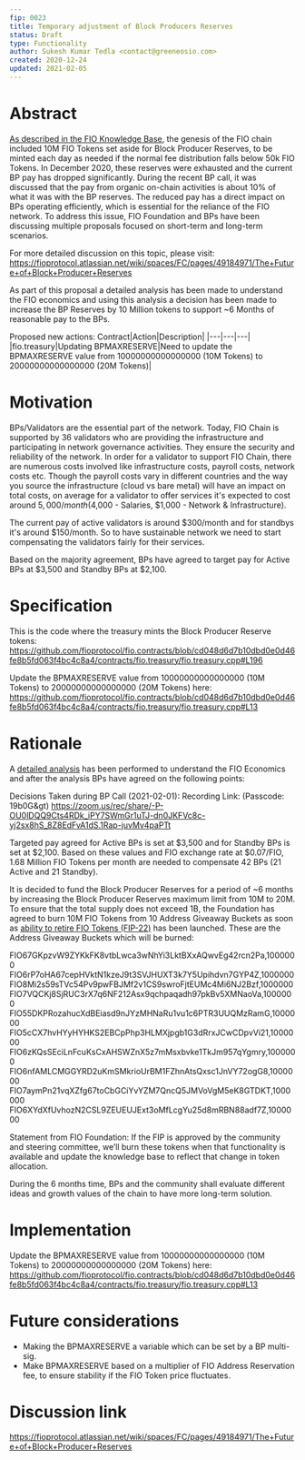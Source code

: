 ```yaml
---
fip: 0023
title: Temporary adjustment of Block Producers Reserves
status: Draft
type: Functionality
author: Sukesh Kumar Tedla <contact@greeneosio.com>
created: 2020-12-24
updated: 2021-02-05
---
```


# Abstract
[As described in the FIO Knowledge Base](https://kb.fioprotocol.io/fio-token/token-distribution#block-producer-reserves), the genesis of the FIO chain included 10M FIO Tokens set aside for Block Producer Reserves, to be minted each day as needed if the normal fee distribution falls below 50k FIO Tokens. In December 2020, these reserves were exhausted and the current BP pay has dropped significantly. During the recent BP call, it was discussed that the pay from organic on-chain activities is about 10% of what it was with the BP reserves. The reduced pay has a direct impact on BPs operating efficiently, which is essential for the reliance of the FIO network. To address this issue, FIO Foundation and BPs have been discussing multiple proposals focused on short-term and long-term scenarios.

For more detailed discussion on this topic, please visit: https://fioprotocol.atlassian.net/wiki/spaces/FC/pages/49184971/The+Future+of+Block+Producer+Reserves 

As part of this proposal a detailed analysis has been made to understand the FIO economics and using this analysis a decision has been made to increase the BP Reserves by 10 Million tokens to support ~6 Months of reasonable pay to the BPs.

Proposed new actions:
Contract|Action|Description|
|---|---|---|
|fio.treasury|Updating BPMAXRESERVE|Need to update the BPMAXRESERVE value from 10000000000000000 (10M Tokens) to 20000000000000000 (20M Tokens)|

# Motivation
BPs/Validators are the essential part of the network. Today, FIO Chain is supported by 36 validators who are providing the infrastructure and participating in network governance activities. They ensure the security and reliability of the network. In order for a validator to support FIO Chain, there are numerous costs involved like infrastructure costs, payroll costs, network costs etc. Though the payroll costs vary in different countries and the way you source the infrastructure (cloud vs bare metal) will have an impact on total costs, on average for a validator to offer services it's expected to cost around $5,000/month ($4,000 - Salaries, $1,000 - Network & Infrastructure).

The current pay of active validators is around $300/month and for standbys it's around $150/month. So to have sustainable network we need to start compensating the validators fairly for their services. 

Based on the majority agreement, BPs have agreed to target pay for Active BPs at $3,500 and Standby BPs at $2,100.

# Specification
This is the code where the treasury mints the Block Producer Reserve tokens: https://github.com/fioprotocol/fio.contracts/blob/cd048d6d7b10dbd0e0d46fe8b5fd063f4bc4c8a4/contracts/fio.treasury/fio.treasury.cpp#L196

Update the BPMAXRESERVE value from 10000000000000000 (10M Tokens) to 20000000000000000 (20M Tokens) here: https://github.com/fioprotocol/fio.contracts/blob/cd048d6d7b10dbd0e0d46fe8b5fd063f4bc4c8a4/contracts/fio.treasury/fio.treasury.cpp#L13

# Rationale
A [detailed analysis](https://fioprotocol.atlassian.net/wiki/spaces/FC/pages/71991562/FIO+Blockchain+-+Validator+Economics) has been performed to understand the FIO Economics and after the analysis BPs have agreed on the following points:

Decisions Taken during BP Call (2021-02-01): 
Recording Link: (Passcode: 19b0G&gt) 
https://zoom.us/rec/share/-P-OU0lDQQ9Cts4RDk_iPY7SWmGr1uTJ-dn0JKFVc8c-yj2sx8hS_8Z8EdFvA1dS.1Rap-juvMv4paPTt 

Targeted pay agreed for Active BPs is set at $3,500 and for Standby BPs is set at $2,100. Based on these values and FIO exchange rate at $0.07/FIO, 1.68 Million FIO Tokens per month are needed to compensate 42 BPs (21 Active and 21 Standby).

It is decided to fund the Block Producer Reserves for a period of ~6 months by increasing the Block Producer Reserves maximum limit from 10M to 20M. To ensure that the total supply does not exceed 1B, the Foundation has agreed to burn 10M FIO Tokens from 10 Address Giveaway Buckets as soon as [ability to retire FIO Tokens (FIP-22)](fip-0022.md) has been launched. These are the Address Giveaway Buckets which will be burned:

FIO67GKpzvW9ZYKkFK8vtbLwca3wNhYi3LktBXxAQwvEg42rcn2Pa,1000000
FIO6rP7oHA67cepHVktN1kzeJ9t3SVJHUXT3k7Y5Upihdvn7GYP4Z,1000000
FIO8Mi2s59sTVc54Pv9pwFBJMf2v1CS9swroFjtEUMc4Mi6NJ2Bzf,1000000
FIO7VQCKj8SjRUC3rX7q6NF212Asx9qchpaqadh97pkBv5XMNaoVa,1000000
FIO55DKPRozahucXdBEiasd9nJYzMHNaRu1vu1c6PTR3UUQMzRamG,1000000
FIO5cCX7hvHYyHYHKS2EBCpPhp3HLMXjpgb1G3dRrxJCwCDpvVi21,1000000
FIO6zKQsSEciLnFcuKsCxAHSWZnX5z7mMsxbvke1TkJm957qYgmry,1000000
FIO6nfAMLCMGGYRD2uKmSMkrioUrBM1FZhnAtsQxsc1JnVY72ogG8,1000000
FIO7aymPn21vqXZfg67toCbGCiYvYZM7QncQ5JMVoVgM5eK8GTDKT,1000000
FIO6XYdXfUvhozN2CSL9ZEUEUJExt3oMfLcgYu25d8mRBN88adf7Z,1000000

Statement from FIO Foundation: If the FIP is approved by the community and steering committee, we’ll burn these tokens when that functionality is available and update the knowledge base to reflect that change in token allocation.

During the 6 months time, BPs and the community shall evaluate different ideas and growth values of the chain to have more long-term solution.  

# Implementation
Update the BPMAXRESERVE value from 10000000000000000 (10M Tokens) to 20000000000000000 (20M Tokens) here: https://github.com/fioprotocol/fio.contracts/blob/cd048d6d7b10dbd0e0d46fe8b5fd063f4bc4c8a4/contracts/fio.treasury/fio.treasury.cpp#L13

# Future considerations
* Making the BPMAXRESERVE a variable which can be set by a BP multi-sig.
* Make BPMAXRESERVE based on a multiplier of FIO Address Reservation fee, to ensure stability if the FIO Token price fluctuates.

# Discussion link
https://fioprotocol.atlassian.net/wiki/spaces/FC/pages/49184971/The+Future+of+Block+Producer+Reserves
